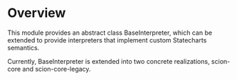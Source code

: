 
# Overview

This module provides an abstract class BaseInterpreter, which can be extended
to provide interpreters that implement custom Statecharts semantics. 

Currently, BaseInterpreter is extended into two concrete realizations,
scion-core and scion-core-legacy.
